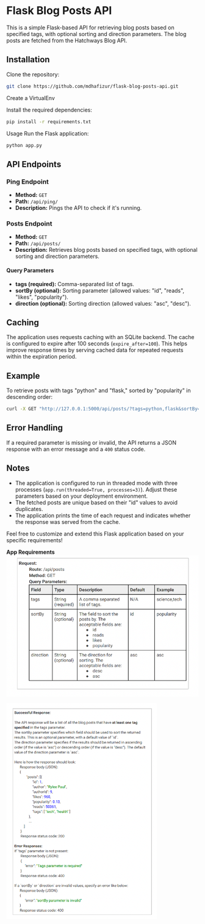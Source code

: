 # Flask Blog Posts API

This is a simple Flask-based API for retrieving blog posts based on specified tags, with optional sorting and direction
parameters. The blog posts are fetched from the Hatchways Blog API.

## Installation

Clone the repository:

```bash
git clone https://github.com/mdhafizur/flask-blog-posts-api.git
```
Create a VirtualEnv 

Install the required dependencies:
```bash
pip install -r requirements.txt
```

Usage
Run the Flask application:

```bash
python app.py
```

## API Endpoints

### Ping Endpoint

- **Method:** `GET`
- **Path:** `/api/ping/`
- **Description:** Pings the API to check if it's running.

### Posts Endpoint

- **Method:** `GET`
- **Path:** `/api/posts/`
- **Description:** Retrieves blog posts based on specified tags, with optional sorting and direction parameters.

#### Query Parameters

- **tags (required):** Comma-separated list of tags.
- **sortBy (optional):** Sorting parameter (allowed values: "id", "reads", "likes", "popularity").
- **direction (optional):** Sorting direction (allowed values: "asc", "desc").

## Caching

The application uses requests caching with an SQLite backend. The cache is configured to expire after 100
seconds (`expire_after=100`). This helps improve response times by serving cached data for repeated requests within the
expiration period.

## Example

To retrieve posts with tags "python" and "flask," sorted by "popularity" in descending order:

```bash
curl -X GET "http://127.0.0.1:5000/api/posts/?tags=python,flask&sortBy=popularity&direction=desc"
```

## Error Handling

If a required parameter is missing or invalid, the API returns a JSON response with an error message and a `400` status
code.

## Notes

- The application is configured to run in threaded mode with three processes (`app.run(threaded=True, processes=3)`).
  Adjust these parameters based on your deployment environment.
- The fetched posts are unique based on their "id" values to avoid duplicates.
- The application prints the time of each request and indicates whether the response was served from the cache.

Feel free to customize and extend this Flask application based on your specific requirements!

**App Requirements**
![Request Requirenets](https://github.com/mdhafizur/blog-posts-flask-api/blob/main/images/request_requirements.png?raw=true)

![Response Example](https://github.com/mdhafizur/blog-posts-flask-api/blob/main/images/response_requirements.png?raw=true)
